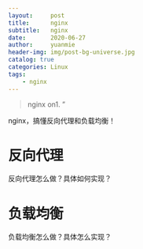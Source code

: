 ```yaml
---
layout:     post
title:      nginx
subtitle:   nginx
date:       2020-06-27
author:     yuanmie
header-img: img/post-bg-universe.jpg
catalog: true
categories: Linux
tags:
    - nginx
---
```


> nginx on1. ”

nginx，搞懂反向代理和负载均衡！

# 反向代理

反向代理怎么做？具体如何实现？

# 负载均衡

负载均衡怎么做？具体怎么实现？
